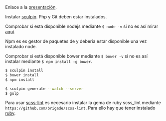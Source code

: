 
Enlace a la [presentación]().

Instalar [sculpin](https://sculpin.io/getstarted/). Php y Git deben estar instalados.

Comprobar si esta disponible nodejs mediante `$ node -v` si no es así mirar [aquí](https://github.com/joyent/node/wiki/Installation).

Npm es es gestor de paquetes de y debería estar disponible una vez instalado node.

Comprobar si está disponible bower mediante `$ bower -v` si no es así instalar mediante `$ npm install -g bower`.

```sh
$ sculpin install
$ bower install
$ npm install

$ sculpin generate --watch --server
$ gulp
```

Para usar [scss-lint](https://github.com/brigade/scss-lint) es necesario instalar la gema de ruby scss_lint mediante `https://github.com/brigade/scss-lint`. Para ello hay que tener instalado [ruby](https://www.ruby-lang.org/en/documentation/installation/). 
